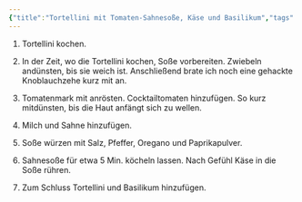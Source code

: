 ```yaml
---
{"title":"Tortellini mit Tomaten-Sahnesoße, Käse und Basilikum","tags":["Nudeln","Vegetarisch"],"ingredientList":[{"title":"Zutaten für 2 Personen:","ingredients":["400 g Tortellini","1 kleine Zwiebel","1 Knoblauchzehe","Olivenöl","200 g Cherrytomaten","2 EL Tomatenmark","200 ml Milch","2000 ml Sahne","50-80 g Mozzarella","Salz, Pfeffer, Paprikapulver","Oregano","1 Handvoll Basilikum"]}]}
---
```

1. Tortellini kochen. 

2. In der Zeit, wo die Tortellini kochen, Soße vorbereiten. Zwiebeln andünsten, bis sie weich ist. Anschließend brate ich noch eine gehackte Knoblauchzehe kurz mit an. 

3. Tomatenmark mit anrösten. Cocktailtomaten hinzufügen. So kurz mitdünsten, bis die Haut anfängt sich zu wellen. 

4. Milch und Sahne hinzufügen. 

5. Soße würzen mit Salz, Pfeffer, Oregano und Paprikapulver. 

6. Sahnesoße für etwa 5 Min. köcheln lassen. Nach Gefühl Käse in die Soße rühren. 

7. Zum Schluss Tortellini und Basilikum hinzufügen.